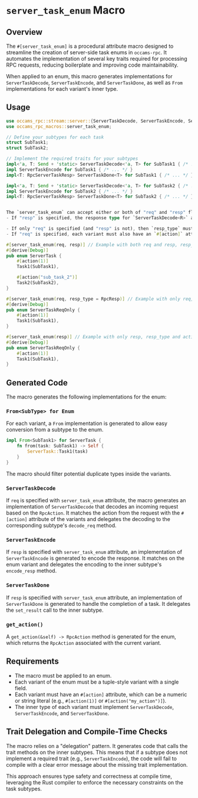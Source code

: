# `server_task_enum` Macro

## Overview

The `#[server_task_enum]` is a procedural attribute macro designed to streamline the creation of server-side task enums in `occams-rpc`. It automates the implementation of several key traits required for processing RPC requests, reducing boilerplate and improving code maintainability.

When applied to an enum, this macro generates implementations for `ServerTaskDecode`, `ServerTaskEncode`, and `ServerTaskDone`, as well as `From` implementations for each variant's inner type.

## Usage

```rust
use occams_rpc::stream::server::{ServerTaskDecode, ServerTaskEncode, ServerTaskDone};
use occams_rpc_macros::server_task_enum;

// Define your subtypes for each task
struct SubTask1;
struct SubTask2;

// Implement the required traits for your subtypes
impl<'a, T: Send + 'static> ServerTaskDecode<'a, T> for SubTask1 { /* ... */ }
impl ServerTaskEncode for SubTask1 { /* ... */ }
impl<T: RpcServerTaskResp> ServerTaskDone<T> for SubTask1 { /* ... */ }

impl<'a, T: Send + 'static> ServerTaskDecode<'a, T> for SubTask2 { /* ... */ }
impl ServerTaskEncode for SubTask2 { /* ... */ }
impl<T: RpcServerTaskResp> ServerTaskDone<T> for SubTask2 { /* ... */ }


The `server_task_enum` can accept either or both of "req" and "resp" flags.
- If "resp" is specified, the response type for `ServerTaskDecode<R>` and `ServerTaskDone<R>` is implicitly `Self` (the enum itself). In this case, `resp_type` can be omitted.

- If only "req" is specified (and "resp" is not), then `resp_type` must be provided. This `resp_type` specifies the type `<R>` for parameters of `ServerTaskDecode<R>` and `ServerTaskDone<R>`.
- If "req" is specified, each variant must also have an `#[action]` attribute to associate it with an RPC action.

#[server_task_enum(req, resp)] // Example with both req and resp, resp_type omitted
#[derive(Debug)]
pub enum ServerTask {
    #[action(1)]
    Task1(SubTask1),

    #[action("sub_task_2")]
    Task2(SubTask2),
}

#[server_task_enum(req, resp_type = RpcResp)] // Example with only req, resp_type is required
#[derive(Debug)]
pub enum ServerTaskReqOnly {
    #[action(1)]
    Task1(SubTask1),
}

#[server_task_enum(resp)] // Example with only resp, resp_type and action is not required
#[derive(Debug)]
pub enum ServerTaskReqOnly {
    #[action(1)]
    Task1(SubTask1),
}
```

## Generated Code

The macro generates the following implementations for the enum:

### `From<SubType> for Enum`

For each variant, a `From` implementation is generated to allow easy conversion from a subtype to the enum.

```rust
impl From<SubTask1> for ServerTask {
    fn from(task: SubTask1) -> Self {
        ServerTask::Task1(task)
    }
}
```

The macro should filter potential duplicate types inside the variants.

### `ServerTaskDecode`

If `req` is specified with `server_task_enum` attribute, the macro generates an implementation of `ServerTaskDecode` that decodes an incoming request based on the `RpcAction`. It matches the action from the request with the `#[action]` attribute of the variants and delegates the decoding to the corresponding subtype's `decode_req` method.

### `ServerTaskEncode`

If `resp` is specified with `server_task_enum` attribute, an implementation of `ServerTaskEncode` is generated to encode the response. It matches on the enum variant and delegates the encoding to the inner subtype's `encode_resp` method.

### `ServerTaskDone`

If `resp` is specified with `server_task_enum` attribute, an implementation of `ServerTaskDone` is generated to handle the completion of a task. It delegates the `set_result` call to the inner subtype.

### `get_action()`

A `get_action(&self) -> RpcAction` method is generated for the enum, which returns the `RpcAction` associated with the current variant.

## Requirements

- The macro must be applied to an enum.
- Each variant of the enum must be a tuple-style variant with a single field.
- Each variant must have an `#[action]` attribute, which can be a numeric or string literal (e.g., `#[action(1)]` or `#[action("my_action")]`).
- The inner type of each variant must implement `ServerTaskDecode`, `ServerTaskEncode`, and `ServerTaskDone`.

## Trait Delegation and Compile-Time Checks

The macro relies on a "delegation" pattern. It generates code that calls the trait methods on the inner subtypes. This means that if a subtype does not implement a required trait (e.g., `ServerTaskEncode`), the code will fail to compile with a clear error message about the missing trait implementation.

This approach ensures type safety and correctness at compile time, leveraging the Rust compiler to enforce the necessary constraints on the task subtypes.
